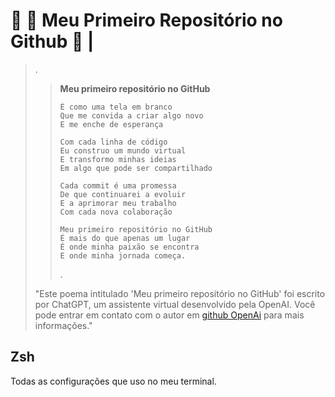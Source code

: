 # :ghost: :smiling_face_with_three_hearts: Meu Primeiro Repositório no Github :ghost: |

> .
>> **Meu primeiro repositório no GitHub**
>>
>> ```verse
>> É como uma tela em branco
>> Que me convida a criar algo novo
>> E me enche de esperança
>> ```
>>
>> ```verse
>> Com cada linha de código
>> Eu construo um mundo virtual
>> E transformo minhas ideias
>> Em algo que pode ser compartilhado
>> ```
>>
>> ```verse
>> Cada commit é uma promessa
>> De que continuarei a evoluir
>> E a aprimorar meu trabalho
>> Com cada nova colaboração
>> ```
>>
>> ```verse
>> Meu primeiro repositório no GitHub
>> É mais do que apenas um lugar
>> É onde minha paixão se encontra
>> E onde minha jornada começa.
>> ```
>>
>> .
>>
> "Este poema intitulado 'Meu primeiro repositório no GitHub' foi escrito por ChatGPT, um assistente virtual desenvolvido pela OpenAI. Você pode entrar em contato com o autor em [github OpenAi](https://github.com/openai) para mais informações."

## Zsh

Todas as configurações que uso no meu terminal.
